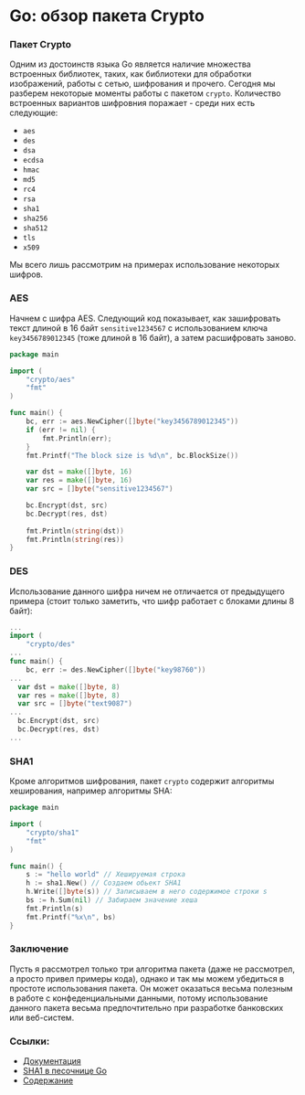 Go: обзор пакета Crypto
======

### Пакет Crypto

Одним из достоинств языка Go является наличие множества встроенных библиотек, таких, как библиотеки для обработки изображений, работы с сетью, шифрования и прочего. Сегодня мы разберем некоторые моменты работы с пакетом `crypto`. Количество встроенных вариантов шифровния поражает - среди них есть следующие:
* `aes`
* `des`
* `dsa`
* `ecdsa`
* `hmac`
* `md5`
* `rc4`
* `rsa`
* `sha1`
* `sha256`
* `sha512`
* `tls`
* `x509`

Мы всего лишь рассмотрим на примерах использование некоторых шифров.

### AES

Начнем с шифра AES. Следующий код показывает, как зашифровать текст длиной в 16 байт `sensitive1234567` с использованием ключа `key3456789012345` (тоже длиной в 16 байт), а затем расшифровать заново.

```go
package main

import (
	"crypto/aes"
	"fmt"
)

func main() {
	bc, err := aes.NewCipher([]byte("key3456789012345"))
    if (err != nil) {
        fmt.Println(err);
    }
    fmt.Printf("The block size is %d\n", bc.BlockSize())

    var dst = make([]byte, 16)
    var res = make([]byte, 16)
    var src = []byte("sensitive1234567")

    bc.Encrypt(dst, src)
    bc.Decrypt(res, dst)
    
    fmt.Println(string(dst))
    fmt.Println(string(res))
}
```

### DES

Использование данного шифра ничем не отличается от предыдущего примера (стоит только заметить, что шифр работает с блоками длины 8 байт):
```go
...
import (
	"crypto/des"
...
func main() {
	bc, err := des.NewCipher([]byte("key98760"))
...
  var dst = make([]byte, 8)
  var res = make([]byte, 8)
  var src = []byte("text9087")
...
  bc.Encrypt(dst, src)
  bc.Decrypt(res, dst)
...
```

### SHA1

Кроме алгоритмов шифрования, пакет `crypto` содержит алгоритмы хеширования, например алгоритмы SHA:
```go
package main

import (
	"crypto/sha1"
	"fmt"
)

func main() {
    s := "hello world" // Хешируемая строка
    h := sha1.New() // Создаем обьект SHA1
    h.Write([]byte(s)) // Записываем в него содержимое строки s
    bs := h.Sum(nil) // Забираем значение хеша
    fmt.Println(s)
    fmt.Printf("%x\n", bs)
}
```

### Заключение

Пусть я рассмотрел только три алгоритма пакета (даже не рассмотрел, а просто привел примеры кода), однако и так мы можем убедиться в простоте использования пакета. Он может оказаться весьма полезным в работе с конфеденциальными данными, потому использование данного пакета весьма предпочтительно при разработке банковских или веб-систем.

### Ссылки:
* [Документация](http://golang.org/pkg/crypto/)
* [SHA1 в песочнице Go](http://play.golang.org/p/YUaWWEeB4U)
* [Содержание](README.md)
